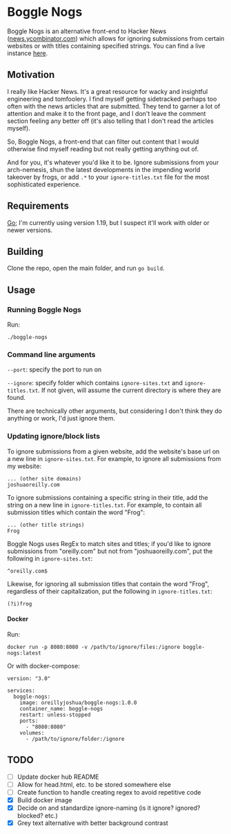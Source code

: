 # Boggle Nogs

Boggle Nogs is an alternative front-end to Hacker News ([news.ycombinator.com](news.ycombinator.com)) which allows for ignoring submissions from certain websites or with titles containing specified strings.
You can find a live instance [here](https://bn.joshuaoreilly.com/).

## Motivation

I really like Hacker News.
It's a great resource for wacky and insightful engineering and tomfoolery.
I find myself getting sidetracked perhaps too often with the news articles that are submitted.
They tend to garner a lot of attention and make it to the front page, and I don't leave the comment section feeling any better off (it's also telling that I don't read the articles myself).

So, Boggle Nogs, a front-end that can filter out content that I would otherwise find myself reading but not really getting anything out of.

And for you, it's whatever you'd like it to be.
Ignore submissions from your arch-nemesis, shun the latest developments in the impending world takeover by frogs, or add `.*` to your `ignore-titles.txt` file for the most sophisticated experience.

## Requirements

[Go](https://go.dev/); I'm currently using version 1.19, but I suspect it'll work with older or newer versions.

## Building

Clone the repo, open the main folder, and run `go build`.

## Usage

### Running Boggle Nogs

Run:

```
./boggle-nogs
```

### Command line arguments

`--port`: specify the port to run on

`--ignore`: specify folder which contains `ignore-sites.txt` and `ignore-titles.txt`. If not given, will assume the current directory is where they are found.

There are technically other arguments, but considering I don't think they do anything or work, I'd just ignore them.

### Updating ignore/block lists

To ignore submissions from a given website, add the website's base url on a new line in `ignore-sites.txt`.
For example, to ignore all submissions from my website:

```
... (other site domains)
joshuaoreilly.com
```

To ignore submissions containing a specific string in their title, add the string on a new line in `ignore-titles.txt`.
For example, to contain all submission titles which contain the word "Frog":

```
... (other title strings)
Frog
```

Boggle Nogs uses RegEx to match sites and titles; if you'd like to ignore submissions from "oreilly.com" but not from "joshuaoreilly.com", put the following in `ignore-sites.txt`:

```
^oreilly.com$
```

Likewise, for ignoring all submission titles that contain the word "Frog", regardless of their capitalization, put the following in `ignore-titles.txt`:

```
(?i)frog
```

#### Docker

Run:

```
docker run -p 8080:8080 -v /path/to/ignore/files:/ignore boggle-nogs:latest
```

Or with docker-compose:

```
version: "3.0"

services:
  boggle-nogs:
    image: oreillyjoshua/boggle-nogs:1.0.0
    container_name: boggle-nogs
    restart: unless-stopped
    ports:
      - "8080:8080"
    volumes:
      - /path/to/ignore/folder:/ignore
```

## TODO

- [ ] Update docker hub README
- [ ] Allow for head.html, etc. to be stored somewhere else
- [ ] Create function to handle creating regex to avoid repetitive code
- [x] Build docker image
- [x] Decide on and standardize ignore-naming (is it ignore? ignored? blocked? etc.)
- [x] Grey text alternative with better background contrast

